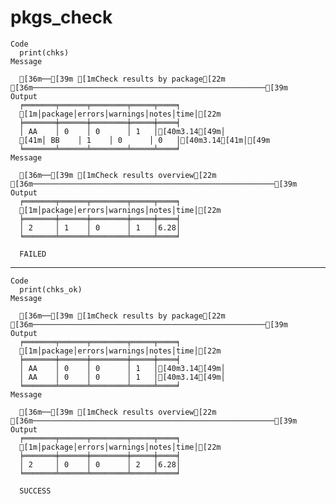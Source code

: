 # pkgs_check

    Code
      print(chks)
    Message
      
      [36m──[39m [1mCheck results by package[22m [36m────────────────────────────────────────────────────[39m
    Output
      ╒═══════╤══════╤════════╤═════╤════╕
      [1m│package│errors│warnings│notes│time│[22m
      ╞═══════╪══════╪════════╪═════╪════╡
      │ AA    │ 0    │ 0      │ 1   │[40m3.14[49m│
      [41m│ BB    │ 1    │ 0      │ 0   │[40m3.14[41m│[49m
      ╘═══════╧══════╧════════╧═════╧════╛
    Message
      
      [36m──[39m [1mCheck results overview[22m [36m──────────────────────────────────────────────────────[39m
    Output
      ╒═══════╤══════╤════════╤═════╤════╕
      [1m│package│errors│warnings│notes│time│[22m
      ╞═══════╪══════╪════════╪═════╪════╡
      │ 2     │ 1    │ 0      │ 1   │6.28│
      ╘═══════╧══════╧════════╧═════╧════╛
      
      FAILED

---

    Code
      print(chks_ok)
    Message
      
      [36m──[39m [1mCheck results by package[22m [36m────────────────────────────────────────────────────[39m
    Output
      ╒═══════╤══════╤════════╤═════╤════╕
      [1m│package│errors│warnings│notes│time│[22m
      ╞═══════╪══════╪════════╪═════╪════╡
      │ AA    │ 0    │ 0      │ 1   │[40m3.14[49m│
      │ AA    │ 0    │ 0      │ 1   │[40m3.14[49m│
      ╘═══════╧══════╧════════╧═════╧════╛
    Message
      
      [36m──[39m [1mCheck results overview[22m [36m──────────────────────────────────────────────────────[39m
    Output
      ╒═══════╤══════╤════════╤═════╤════╕
      [1m│package│errors│warnings│notes│time│[22m
      ╞═══════╪══════╪════════╪═════╪════╡
      │ 2     │ 0    │ 0      │ 2   │6.28│
      ╘═══════╧══════╧════════╧═════╧════╛
      
      SUCCESS

